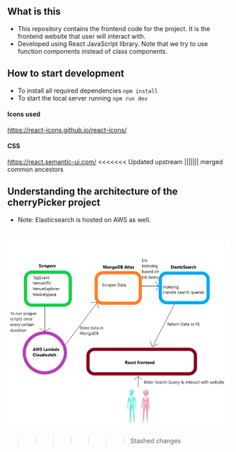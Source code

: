 ## What is this

* This repository contains the frontend code for the project. It is the frontend website that user will interact with.
* Developed using React JavaScript library. Note that we try to use function components instead of class components.

## How to start development

- To install all required dependencies `npm install`
- To start the local server running `npm run dev`

#### Icons used

https://react-icons.github.io/react-icons/

#### CSS

https://react.semantic-ui.com/
<<<<<<< Updated upstream
||||||| merged common ancestors

## Understanding the architecture of the cherryPicker project

* Note: Elasticsearch is hosted on AWS as well.

![Architecture](src/images/CherryPicker_Architecture.png)
=======

>>>>>>> Stashed changes
